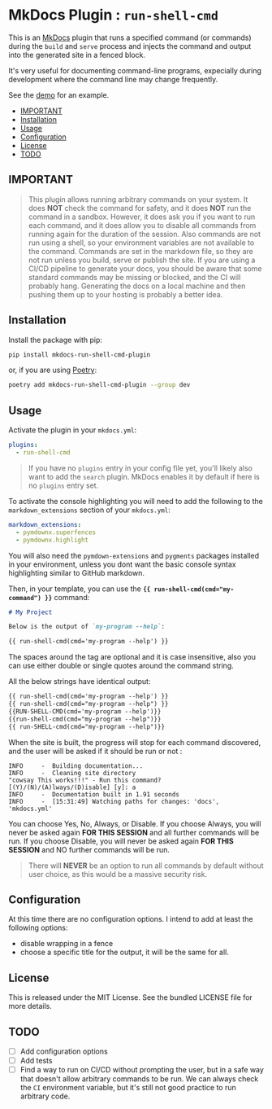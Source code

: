 # MkDocs Plugin : `run-shell-cmd` <!-- omit in toc -->

This is an [MkDocs](https://www.mkdocs.org/) plugin that runs a specified
command (or commands) during the `build` and `serve` process and injects the
command and output into the generated site in a fenced block.

It's very useful for documenting command-line programs, expecially during
development where the command line may change frequently.

See the [demo](https://seapagan.github.io/mkdocs-run-shell-cmd-plugin/) for an
example.

- [IMPORTANT](#important)
- [Installation](#installation)
- [Usage](#usage)
- [Configuration](#configuration)
- [License](#license)
- [TODO](#todo)

## IMPORTANT

  > This plugin allows running arbitrary commands on your system. It does
  > **NOT** check the command for safety, and it does **NOT** run the command in
  > a sandbox. However, it does ask you if you want to run each command, and it
  > does allow you to disable all commands from running again for the duration
  > of the session. Also commands are not run using a shell, so your environment
  > variables are not available to the command. Commands are set in the markdown
  > file, so they are not run unless you build, serve or publish the site. If
  > you are using a CI/CD pipeline to generate your docs, you should be aware
  > that some standard commands may be missing or blocked, and the CI will
  > probably hang. Generating the docs on a local machine and then pushing them
  > up to your hosting is probably a better idea.

## Installation

Install the package with pip:

```bash
pip install mkdocs-run-shell-cmd-plugin
```

or, if you are using [Poetry](https://python-poetry.org):

```bash
poetry add mkdocs-run-shell-cmd-plugin --group dev
```

## Usage

Activate the plugin in your `mkdocs.yml`:

```yaml
plugins:
  - run-shell-cmd
```

 > If you have no `plugins` entry in your config file yet, you'll likely also
want to add the `search` plugin. MkDocs enables it by default if  here is no
`plugins` entry set.

To activate the console highlighting you will need to add the following to the
`markdown_extensions` section of your `mkdocs.yml`:

```yaml
markdown_extensions:
  - pymdownx.superfences
  - pymdownx.highlight
```

You will also need the `pymdown-extensions` and `pygments` packages installed in
your environment, unless you dont want the basic console syntax highlighting
similar to GitHub markdown.

Then, in your template, you can use the **`{{ run-shell-cmd(cmd="my-command") }}`**
command:

```markdown
# My Project

Below is the output of `my-program --help`:

{{ run-shell-cmd(cmd='my-program --help') }}
```

The spaces around the tag are optional and it is case insensitive, also you can
use either double or single quotes around the command string.

All the below strings have identical output:

```markdown
{{ run-shell-cmd(cmd='my-program --help') }}
{{ run-shell-cmd(cmd="my-program --help") }}
{{RUN-SHELL-CMD(cmd='my-program --help')}}
{{run-shell-cmd(cmd="my-program --help")}}
{{ run-SHELL-cmd(cmd="my-program --help")}}
```

When the site is built, the progress will stop for each command discovered, and
the user will be asked if it should be run or not :

```console
INFO     -  Building documentation...
INFO     -  Cleaning site directory
"cowsay This works!!!" - Run this command? [(Y)/(N)/(A)lways/(D)isable] [y]: a
INFO     -  Documentation built in 1.91 seconds
INFO     -  [15:31:49] Watching paths for changes: 'docs', 'mkdocs.yml'

```

You can choose Yes, No, Always, or Disable. If you choose Always, you will never
be asked again **FOR THIS SESSION** and all further commands will be run. If you
choose Disable, you will never be asked again **FOR THIS SESSION** and NO
further commands will be run.

> There will **NEVER** be an option to run all commands by default without user
> choice, as this would be a massive security risk.

## Configuration

At this time there are no configuration options. I intend to add at least the
following options:

- disable wrapping in a fence
- choose a specific title for the output, it will be the same for all.

## License

This is released under the MIT License. See the bundled LICENSE file for more
details.

## TODO

- [ ] Add configuration options
- [ ] Add tests
- [ ] Find a way to run on CI/CD without prompting the user, but in a safe way
  that doesn't allow arbitrary commands to be run. We can always check the `CI`
  environment variable, but it's still not good practice to run arbitrary code.
